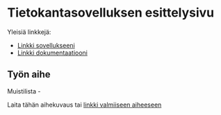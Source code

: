 # Tietokantasovelluksen esittelysivu

Yleisiä linkkejä:

* [Linkki sovellukseeni](https://wame.users.cs.helsinki.fi/tsoha)
* [Linkki dokumentaatiooni](/doc/dokumentaatio.pdf)

## Työn aihe

Muistilista -

Laita tähän aihekuvaus tai [linkki valmiiseen aiheeseen](http://advancedkittenry.github.io/suunnittelu_ja_tyoymparisto/aiheet/Muistilista.html) 
